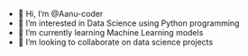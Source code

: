- 👋 Hi, I’m @Aanu-coder
- 👀 I’m interested in Data Science using Python programming
- 🌱 I’m currently learning Machine Learning models 
- 💞️ I’m looking to collaborate on data science projects 


<!---
Aanu-coder/Aanu-coder is a ✨ special ✨ repository because its `README.md` (this file) appears on your GitHub profile.
You can click the Preview link to take a look at your changes.
--->
